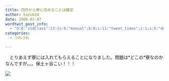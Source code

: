 ```yaml
---
title: 四月から寮に住めることは確定
author: kazu634
date: 2008-02-07
wordtwit_post_info:
  - 'O:8:"stdClass":13:{s:6:"manual";b:0;s:11:"tweet_times";i:1;s:5:"delay";i:0;s:7:"enabled";i:1;s:10:"separation";s:2:"60";s:7:"version";s:3:"3.7";s:14:"tweet_template";b:0;s:6:"status";i:2;s:6:"result";a:0:{}s:13:"tweet_counter";i:2;s:13:"tweet_log_ids";a:1:{i:0;i:3697;}s:9:"hash_tags";a:0:{}s:8:"accounts";a:1:{i:0;s:7:"kazu634";}}'
categories:
  - つれづれ

---
```

<div class="section">
<p>
    　とりあえず寮には入れてもらえることになりました。問題は*どこの*寮なのかなんですが。。。保土ヶ谷こい！！！
</p>
  
<p>
<center>
</center>
</p>
  
<p>
<a href="http://flickr.com/photos/syasara/108070048/" onclick="__gaTracker('send', 'event', 'outbound-article', 'http://flickr.com/photos/syasara/108070048/', '');" title="保土ヶ谷の歩道橋から #3"><img src="http://farm1.static.flickr.com/55/108070048_6257220e6b_m.jpg" /></a>
</p></p>
</div>
